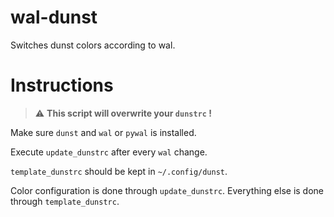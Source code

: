 # wal-dunst
Switches dunst colors according to wal.

# Instructions
> :warning: **This script will overwrite your ```dunstrc``` !**

Make sure ```dunst``` and ```wal``` or ```pywal``` is installed.

Execute ```update_dunstrc``` after every ```wal``` change.

```template_dunstrc``` should be kept in ```~/.config/dunst```.

Color configuration is done through ```update_dunstrc```. Everything else is done through ```template_dunstrc```.
